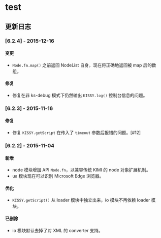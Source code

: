 # test

## 更新日志


### [6.2.4] - 2015-12-16

#### 变更

* `Node.fn.map()` 之前返回 NodeList 自身，现在将正确地返回被 map 后的数组。

#### 修复

* 修复在非 ks-debug 模式下仍然输出 `KISSY.log()` 控制台信息的问题。

### [6.2.3] - 2015-11-16

#### 修复

* 修复 `KISSY.getScript` 在传入了 `timeout` 参数后报错的问题。[#12]

### [6.2.2] - 2015-11-04

#### 新增

* node 模块增加 API `Node.fn`，以兼容传统 KIMI 的 node 对象扩展机制。 
* ua 模块现在可以识别 Microsoft Edge 浏览器。

#### 优化

* `KISSY.getScript()` 从 loader 模块中独立出来，io 模块不再依赖 loader 模块。

#### 已删除

* io 模块默认去掉了对 XML 的 converter 支持。


